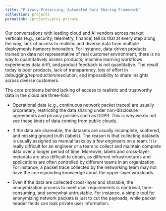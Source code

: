 ```yaml
---
title: "Privacy-Preserving, Automated Data Sharing Framework"
collection: projects
permalink: /projects/proj-private
---
```

Our conversations with leading cloud and AI vendors across market verticals (e.g., security,
telemetry, finance) tell us that at every step along the way, lack of access to realistic and diverse data from multiple deployments hampers innovation. For instance, data-driven products trained on data not representative of real customer environment, there is no way to quantitatively assess products; machine learning workflows experiences data drift, and product feedback is not quantitative. The result today is poor products, lack of transparency, lots of effort in debugging/reproduction/resolution, and impossibility to share insights across diverse customers. 

The core problems behind lacking of access to realistic and trustworthy data in the cloud are three-fold:

* Operational data (e.g., continuous network packet traces) are usually proprietary, restricting the data sharing under non-disclosure agreements and privacy policies such as GDPR. This is why we do not see these kinds of data coming from public clouds.

* If the data are shareable, the datasets are usually incomplete, scattered, and missing ground truth (labels). The reason is that collecting datasets is usually assigned as manual tasks by a few engineers on a team. It is really difficult for an engineer or a team to collect and maintain complete data over a longer period of time. Moreover, labels and cross-layer metadata are also difficult to obtain, as different infrastructures and applications are often controlled by different teams in an organization. For instance, a packet trace collected by the networking team may not have the corresponding knowledge about the upper-layer workloads.

* Even if the data are collected cross-layer and sharable, the anonymization process to meet user requirements is nontrivial, time-consuming, and somewhat untrustable. For instance, a simple tool for anonymizing network packets is just to cut the payloads, while packet header fields can leak private user information.
